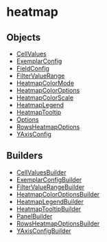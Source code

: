 # <span class="badge package-variant-panelcfg"></span> heatmap

## Objects

 * <span class="badge object-type-class"></span> [CellValues](./object-CellValues.md)
 * <span class="badge object-type-class"></span> [ExemplarConfig](./object-ExemplarConfig.md)
 * <span class="badge object-type-class"></span> [FieldConfig](./object-FieldConfig.md)
 * <span class="badge object-type-class"></span> [FilterValueRange](./object-FilterValueRange.md)
 * <span class="badge object-type-enum"></span> [HeatmapColorMode](./object-HeatmapColorMode.md)
 * <span class="badge object-type-class"></span> [HeatmapColorOptions](./object-HeatmapColorOptions.md)
 * <span class="badge object-type-enum"></span> [HeatmapColorScale](./object-HeatmapColorScale.md)
 * <span class="badge object-type-class"></span> [HeatmapLegend](./object-HeatmapLegend.md)
 * <span class="badge object-type-class"></span> [HeatmapTooltip](./object-HeatmapTooltip.md)
 * <span class="badge object-type-class"></span> [Options](./object-Options.md)
 * <span class="badge object-type-class"></span> [RowsHeatmapOptions](./object-RowsHeatmapOptions.md)
 * <span class="badge object-type-class"></span> [YAxisConfig](./object-YAxisConfig.md)
## Builders

 * <span class="badge builder"></span> [CellValuesBuilder](./builder-CellValuesBuilder.md)
 * <span class="badge builder"></span> [ExemplarConfigBuilder](./builder-ExemplarConfigBuilder.md)
 * <span class="badge builder"></span> [FilterValueRangeBuilder](./builder-FilterValueRangeBuilder.md)
 * <span class="badge builder"></span> [HeatmapColorOptionsBuilder](./builder-HeatmapColorOptionsBuilder.md)
 * <span class="badge builder"></span> [HeatmapLegendBuilder](./builder-HeatmapLegendBuilder.md)
 * <span class="badge builder"></span> [HeatmapTooltipBuilder](./builder-HeatmapTooltipBuilder.md)
 * <span class="badge builder"></span> [PanelBuilder](./builder-PanelBuilder.md)
 * <span class="badge builder"></span> [RowsHeatmapOptionsBuilder](./builder-RowsHeatmapOptionsBuilder.md)
 * <span class="badge builder"></span> [YAxisConfigBuilder](./builder-YAxisConfigBuilder.md)
